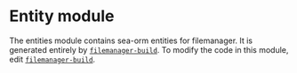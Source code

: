 # Entity module

The entities module contains sea-orm entities for filemanager. It is generated entirely by
[`filemanager-build`][filemanager-build]. To modify the code in this module, edit [`filemanager-build`][filemanager-build].

[filemanager-build]: ../../../../filemanager-build
